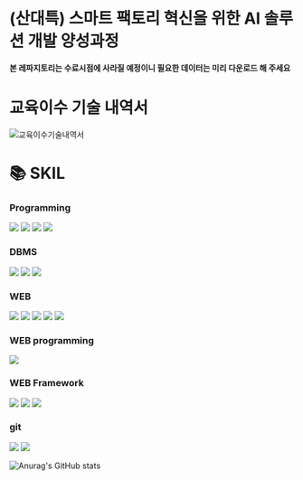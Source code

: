 # (산대특) 스마트 팩토리 혁신을 위한 AI 솔루션 개발 양성과정 
**본 레파지토리는 수료시점에 사라질 예정이니 필요한 데이터는 미리 다운로드 해 주세요**

# 교육이수 기술 내역서
![교육이수기술내역서](https://github.com/user-attachments/assets/efcb153c-0780-44e9-9b1d-f2bdd9e0d25a)

# 📚 SKIL
 ### Programming
<div>
  <img src="https://img.shields.io/badge/java-007396?style=for-the-badge&logo=eclipse&logoColor=white">
  <img src="https://img.shields.io/badge/python-3776AB?style=for-the-badge&logo=python&logoColor=white"> 
  <img src="https://img.shields.io/badge/DeeepLearning(tensorflow)-55ff55?style=for-the-badge&logo=DeeepLearning&logoColor=white">
  <img src="https://img.shields.io/badge/MachineLearning-55ff55?style=for-the-badge&logo=MachineLearning&logoColor=white">
</div>

 ### DBMS 
<div>
  <img src="https://img.shields.io/badge/oracle-F80000?style=for-the-badge&logo=oracle&logoColor=white">
  <img src="https://img.shields.io/badge/mysql-4479A1?style=for-the-badge&logo=mysql&logoColor=white">
  <img src="https://img.shields.io/badge/sqlite-447900?style=for-the-badge&logo=sqlite&logoColor=white">
</div>

 ### WEB
 <div>
  <img src="https://img.shields.io/badge/html-E34F26?style=for-the-badge&logo=html5&logoColor=white">
  <img src="https://img.shields.io/badge/css-1572B6?style=for-the-badge&logo=css3&logoColor=white">
  <img src="https://img.shields.io/badge/bootstrap-7952B3?style=for-the-badge&logo=bootstrap&logoColor=white">
  <img src="https://img.shields.io/badge/javascript-F7DF1E?style=for-the-badge&logo=javascript&logoColor=black">
  <img src="https://img.shields.io/badge/jquery-0769AD?style=for-the-badge&logo=jquery&logoColor=white">
</div>

 ### WEB programming
<div> 
  <img src="https://img.shields.io/badge/JSP-db46ca?style=for-the-badge&logo=eclipse&logoColor=white">
</div>

 ### WEB Framework
<div>
  <img src="https://img.shields.io/badge/fastapi-FF0000?style=for-the-badge&logo=fastapi&logoColor=white">
  <img src="https://img.shields.io/badge/flask-000000?style=for-the-badge&logo=flask&logoColor=white">
  <img src="https://img.shields.io/badge/django-FCC624?style=for-the-badge&logo=django&logoColor=black"> 
</div>

 ### git
 <div>
  <img src="https://img.shields.io/badge/github-181717?style=for-the-badge&logo=github&logoColor=white">
  <img src="https://img.shields.io/badge/git-F05032?style=for-the-badge&logo=git&logoColor=white">
 </div>

![Anurag's GitHub stats](https://github-readme-stats.vercel.app/api?username=yisy0703&show_icons=true&theme=radical)
